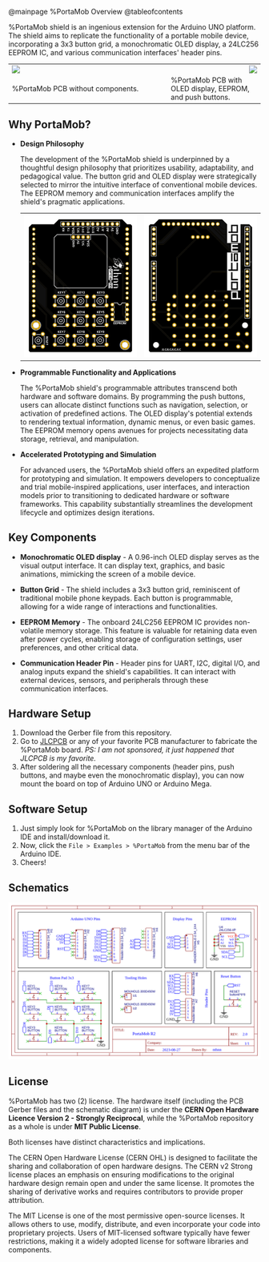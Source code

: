 @mainpage %PortaMob Overview
@tableofcontents

%PortaMob shield is an ingenious extension for the Arduino UNO platform. The shield aims to replicate the functionality of a portable mobile device, incorporating a 3x3 button grid, a monochromatic OLED display, a 24LC256 EEPROM IC, and various communication interfaces' header pins. 

<table>
    <tr>
        <td width="63%">
            <img align="left" src="./PortaMob-PCB.jpg" />
        </td>
        <td width="37%">
            <img align="right" src="./PortaMob-Assembled.jpg" />
        </td>
    </tr>
    <tr>
        <td>%PortaMob PCB without components.</td>
        <td>%PortaMob PCB with OLED display, EEPROM, and push buttons.</td>
    </tr>
</table>

## Why PortaMob?

* **Design Philosophy**

    The development of the %PortaMob shield is underpinned by a thoughtful design philosophy that prioritizes usability, adaptability, and pedagogical value. The button grid and OLED display were strategically selected to mirror the intuitive interface of conventional mobile devices. The EEPROM memory and communication interfaces amplify the shield's pragmatic applications.

    <table align="center">
        <tr>
            <td><img src="./assets/PortaMob-R2-Top.svg" width="100%" /></td>
            <td><img src="./assets/PortaMob-R2-Bottom.svg" width="100%" /></td>
        </tr>
    </table>

- **Programmable Functionality and Applications**

    The %PortaMob shield's programmable attributes transcend both hardware and software domains. By programming the push buttons, users can allocate distinct functions such as navigation, selection, or activation of predefined actions. The OLED display's potential extends to rendering textual information, dynamic menus, or even basic games. The EEPROM memory opens avenues for projects necessitating data storage, retrieval, and manipulation.

- **Accelerated Prototyping and Simulation**

    For advanced users, the %PortaMob shield offers an expedited platform for prototyping and simulation. It empowers developers to conceptualize and trial mobile-inspired applications, user interfaces, and interaction models prior to transitioning to dedicated hardware or software frameworks. This capability substantially streamlines the development lifecycle and optimizes design iterations.

## Key Components

- **Monochromatic OLED display** - A 0.96-inch OLED display serves as the visual output interface. It can display text, graphics, and basic animations, mimicking the screen of a mobile device.

- **Button Grid** - The shield includes a 3x3 button grid, reminiscent of traditional mobile phone keypads. Each button is programmable, allowing for a wide range of interactions and functionalities.

- **EEPROM Memory** - The onboard 24LC256 EEPROM IC provides non-volatile memory storage. This feature is valuable for retaining data even after power cycles, enabling storage of configuration settings, user preferences, and other critical data.

- **Communication Header Pin** - Header pins for UART, I2C, digital I/O, and analog inputs expand the shield's capabilities. It can interact with external devices, sensors, and peripherals through these communication interfaces.

## Hardware Setup

1. Download the Gerber file from this repository.
2. Go to [JLCPCB](https://jlcpcb.com/) or any of your favorite PCB manufacturer to fabricate the %PortaMob board. *PS: I am not sponsored, it just happened that JLCPCB is my favorite.*
3. After soldering all the necessary components (header pins, push buttons, and maybe even the monochromatic display), you can now mount the board on top of Arduino UNO or Arduino Mega.

## Software Setup

1. Just simply look for %PortaMob on the library manager of the Arduino IDE and install/download it.
2. Now, click the `File > Examples > %PortaMob` from the menu bar of the Arduino IDE.
3. Cheers!

## Schematics

![PortaMob Schematic Diagram](.//schematics/PortaMob-R2.png)

## License

%PortaMob has two (2) license. The hardware itself (including the PCB Gerber files and the schematic diagram) is under the **CERN Open Hardware Licence Version 2 - Strongly Reciprocal**, while the %PortaMob repository as a whole is under **MIT Public License**.

Both licenses have distinct characteristics and implications. 

The CERN Open Hardware License (CERN OHL) is designed to facilitate the sharing and collaboration of open hardware designs. The CERN v2 Strong license places an emphasis on ensuring modifications to the original hardware design remain open and under the same license. It promotes the sharing of derivative works and requires contributors to provide proper attribution.

The MIT License is one of the most permissive open-source licenses. It allows others to use, modify, distribute, and even incorporate your code into proprietary projects. Users of MIT-licensed software typically have fewer restrictions, making it a widely adopted license for software libraries and components.